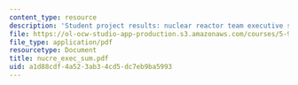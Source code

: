 ```yaml
---
content_type: resource
description: 'Student project results: nuclear reactor team executive summary.'
file: https://ol-ocw-studio-app-production.s3.amazonaws.com/courses/5-92-energy-environment-and-society-spring-2007/a1d88cdf4a523ab34cd5dc7eb9ba5993_nucre_exec_sum.pdf
file_type: application/pdf
resourcetype: Document
title: nucre_exec_sum.pdf
uid: a1d88cdf-4a52-3ab3-4cd5-dc7eb9ba5993
---
```


